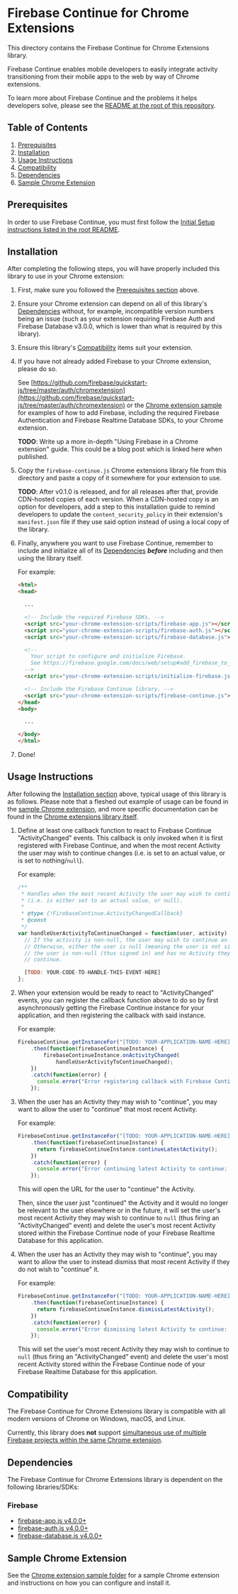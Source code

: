 # Firebase Continue for Chrome Extensions

This directory contains the Firebase Continue for Chrome Extensions library.

Firebase Continue enables mobile developers to easily integrate activity transitioning
from their mobile apps to the web by way of Chrome extensions.

To learn more about Firebase Continue and the problems it helps developers solve,
please see the [README at the root of this repository](../README.md).

## Table of Contents

1. [Prerequisites](#prerequisites)
2. [Installation](#installation)
3. [Usage Instructions](#usage-instructions)
4. [Compatibility](#compatibility)
5. [Dependencies](#dependencies)
6. [Sample Chrome Extension](#sample-chrome-extension)

## Prerequisites

In order to use Firebase Continue, you must first follow the
[Initial Setup instructions listed in the root README](../#initial-setup).

## Installation

After completing the following steps, you will have properly included this library
to use in your Chrome extension:

1.  First, make sure you followed the [Prerequisites section](#prerequisites) above.

2.  Ensure your Chrome extension can depend on all of this library's
    [Dependencies](#dependencies)
    without, for example, incompatible version numbers being an issue
    (such as your extension requiring Firebase Auth and Firebase Database v3.0.0,
    which is lower than what is required by this library).

3.  Ensure this library's [Compatibility](#compatibility) items suit your extension.

4.  If you have not already added Firebase to your Chrome extension, please do so.

    See
    [https://github.com/firebase/quickstart-js/tree/master/auth/chromextension](https://github.com/firebase/quickstart-js/tree/master/auth/chromextension)
    or the [Chrome extension sample](../samples/chrone-extension)
    for examples of how to add Firebase, including the required
    Firebase Authentication and Firebase Realtime Database SDKs, to your
    Chrome extension.

    **TODO**: Write up a more in-depth "Using Firebase in a Chrome extension" guide.
    This could be a blog post which is linked here when published.

5.  Copy the `firebase-continue.js` Chrome extensions library file
    from this directory and paste a copy of it somewhere for
    your extension to use.

    **TODO**: After v0.1.0 is released, and for all releases after that, provide
    CDN-hosted copies of each version. When a CDN-hosted copy is an option for
    developers, add a step to this installation guide to remind developers to
    update the `content_security_policy` in their extension's `manifest.json` file
    if they use said option instead of using a local copy of the library.

6.  Finally, anywhere you want to use Firebase Continue, remember to include and
    initialize all of its [Dependencies](#dependencies) ***before*** including
    and then using the library itself.

    For example:

    ```html
    <html>
    <head>

      ...

      <!-- Include the required Firebase SDKs. -->
      <script src="your-chrome-extension-scripts/firebase-app.js"></script>
      <script src="your-chrome-extension-scripts/firebase-auth.js"></script>
      <script src="your-chrome-extension-scripts/firebase-database.js"></script>

      <!--
        Your script to configure and initialize Firebase.
        See https://firebase.google.com/docs/web/setup#add_firebase_to_your_app
      -->
      <script src="your-chrome-extension-scripts/initialize-firebase.js"></script>

      <!-- Include the Firebase Continue library. -->
      <script src="your-chrome-extension-scripts/firebase-continue.js"></script>
    </head>
    <body>

      ...

    </body>
    </html>
    ```

7.  Done!

## Usage Instructions

After following the [Installation section](#installation) above, typical
usage of this library is as follows. Please note that a fleshed out example of usage
can be found in the [sample Chrome extension](../samples/chrome-extension), and
more specific documentation can be found in the
[Chrome extensions library itself](firebase-continue.js).

1.  Define at least one callback function to react to Firebase Continue
    "ActivityChanged" events.
    This callback is only invoked when it is first registered with Firebase
    Continue, and when the most recent Activity the user may wish to continue
    changes (i.e. is set to an actual value, or is set to nothing/`null`).

    For example:

    ```javascript
    /**
     * Handles when the most recent Activity the user may wish to continue changes
     * (i.e. is either set to an actual value, or null).
     *
     * @type {!FirebaseContinue.ActivityChangedCallback}
     * @const
     */
    var handleUserActivityToContinueChanged = function(user, activity) {
      // If the activity is non-null, the user may wish to continue an Activity.
      // Otherwise, either the user is null (meaning the user is not signed in), or
      // the user is non-null (thus signed in) and has no Activity they may wish to
      // continue.

      [TODO: YOUR-CODE-TO-HANDLE-THIS-EVENT-HERE]
    };
    ```

2.  When your extension would be ready to react to "ActivityChanged" events, you can
    register the callback function above to do so by first asynchronously getting the
    Firebase Continue instance for your application, and then registering the
    callback with said instance.

    For example:

    ```javascript
    FirebaseContinue.getInstanceFor("[TODO: YOUR-APPLICATION-NAME-HERE]")
        .then(function(firebaseContinueInstance) {
            firebaseContinueInstance.onActivityChanged(
                handleUserActivityToContinueChanged);
        })
        .catch(function(error) {
          console.error("Error registering callback with Firebase Continue: " + error);
        });
    ```

3.  When the user has an Activity they may wish to "continue", you may want to
    allow the user to "continue" that most recent Activity.

    For example:

    ```javascript
    FirebaseContinue.getInstanceFor("[TODO: YOUR-APPLICATION-NAME-HERE]")
        .then(function(firebaseContinueInstance) {
          return firebaseContinueInstance.continueLatestActivity();
        })
        .catch(function(error) {
          console.error("Error continuing latest Activity to continue: " + error);
        });
    ```

    This will open the URL for the user to "continue" the Activity.

    Then, since the user just "continued" the Activity and it would no longer be
    relevant to the user elsewhere or in the future,
    it will set the user's most recent Activity they may wish to
    continue to `null` (thus firing an "ActivityChanged" event) and delete
    the user's most recent Activity stored within the Firebase Continue node of your
    Firebase Realtime Database for this application.

4.  When the user has an Activity they may wish to "continue", you may want to
    allow the user to instead dismiss that most recent Activity if they do not wish
    to "continue" it.

    For example:

    ```javascript
    FirebaseContinue.getInstanceFor("[TODO: YOUR-APPLICATION-NAME-HERE]")
        .then(function(firebaseContinueInstance) {
          return firebaseContinueInstance.dismissLatestActivity();
        })
        .catch(function(error) {
          console.error("Error dismissing latest Activity to continue: " + error);
        });
    ```

    This will set the user's most recent Activity they may wish to
    continue to `null` (thus firing an "ActivityChanged" event) and delete
    the user's most recent Activity stored within the Firebase Continue node of your
    Firebase Realtime Database for this application.

## Compatibility

The Firebase Continue for Chrome Extensions library is compatible with all
modern versions of Chrome on Windows, macOS, and Linux.

Currently, this library does **not** support
[simultaneous use of multiple Firebase projects within the same Chrome extension](https://firebase.google.com/docs/configure/#use_multiple_projects_in_your_application).

## Dependencies

The Firebase Continue for Chrome Extensions library is dependent on the following
libraries/SDKs:

### Firebase
- [firebase-app.js v4.0.0+](https://firebase.google.com/docs/web/setup#add_firebase_to_your_app)
- [firebase-auth.js v4.0.0+](https://firebase.google.com/docs/web/setup#add_firebase_to_your_app)
- [firebase-database.js v4.0.0+](https://firebase.google.com/docs/web/setup#add_firebase_to_your_app)

## Sample Chrome Extension

See the [Chrome extension sample folder](../samples/chrome-extension) for a
sample Chrome extension and instructions on how you can configure and install it.
